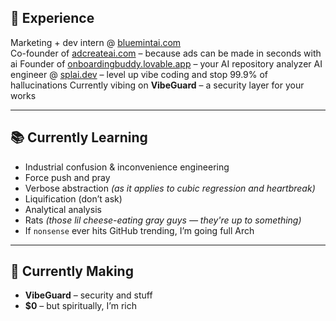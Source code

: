 ## 💼 Experience

Marketing + dev intern @ [bluemintai.com](https://bluemintai.com)  
Co-founder of [adcreateai.com](https://adcreateai.com) – because ads can be made in seconds with ai
Founder of [onboardingbuddy.lovable.app](https://onboardingbuddy.lovable.app) – your AI repository analyzer
AI engineer @ [splai.dev](https://splai.dev) – level up vibe coding and stop 99.9% of hallucinations
Currently vibing on **VibeGuard** – a security layer for your works

---

## 📚 Currently Learning

- Industrial confusion & inconvenience engineering  
- Force push and pray  
- Verbose abstraction *(as it applies to cubic regression and heartbreak)*  
- Liquification (don’t ask)  
- Analytical analysis  
- Rats *(those lil cheese-eating gray guys — they're up to something)*  
- If `nonsense` ever hits GitHub trending, I’m going full Arch

---

## 🧪 Currently Making

- **VibeGuard** – security and stuff
- **$0** – but spiritually, I’m rich
